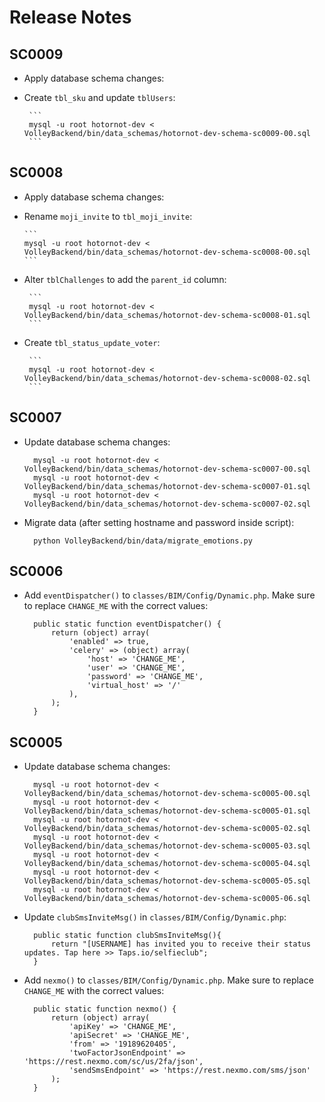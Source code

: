 # Release Notes

## SC0009

- Apply database schema changes: 
 - Create `tbl_sku` and update `tblUsers`:

        ```
        mysql -u root hotornot-dev < VolleyBackend/bin/data_schemas/hotornot-dev-schema-sc0009-00.sql
        ```


## SC0008

- Apply database schema changes: 
 - Rename `moji_invite` to `tbl_moji_invite`:

       ```
       mysql -u root hotornot-dev < VolleyBackend/bin/data_schemas/hotornot-dev-schema-sc0008-00.sql
       ```

 - Alter `tblChallenges` to add the `parent_id` column:

        ```
        mysql -u root hotornot-dev < VolleyBackend/bin/data_schemas/hotornot-dev-schema-sc0008-01.sql
        ```

 - Create `tbl_status_update_voter`:

        ```
        mysql -u root hotornot-dev < VolleyBackend/bin/data_schemas/hotornot-dev-schema-sc0008-02.sql
        ```


## SC0007

- Update database schema changes: 

        mysql -u root hotornot-dev < VolleyBackend/bin/data_schemas/hotornot-dev-schema-sc0007-00.sql
        mysql -u root hotornot-dev < VolleyBackend/bin/data_schemas/hotornot-dev-schema-sc0007-01.sql
        mysql -u root hotornot-dev < VolleyBackend/bin/data_schemas/hotornot-dev-schema-sc0007-02.sql

- Migrate data (after setting hostname and password inside script):

        python VolleyBackend/bin/data/migrate_emotions.py


## SC0006

- Add `eventDispatcher()` to `classes/BIM/Config/Dynamic.php`.  Make sure to replace `CHANGE_ME` with the correct values:

        public static function eventDispatcher() {
            return (object) array(
                'enabled' => true,
                'celery' => (object) array(
                    'host' => 'CHANGE_ME',
                    'user' => 'CHANGE_ME',
                    'password' => 'CHANGE_ME',
                    'virtual_host' => '/'
                ),
            );
        }


## SC0005

- Update database schema changes:

        mysql -u root hotornot-dev < VolleyBackend/bin/data_schemas/hotornot-dev-schema-sc0005-00.sql
        mysql -u root hotornot-dev < VolleyBackend/bin/data_schemas/hotornot-dev-schema-sc0005-01.sql
        mysql -u root hotornot-dev < VolleyBackend/bin/data_schemas/hotornot-dev-schema-sc0005-02.sql
        mysql -u root hotornot-dev < VolleyBackend/bin/data_schemas/hotornot-dev-schema-sc0005-03.sql
        mysql -u root hotornot-dev < VolleyBackend/bin/data_schemas/hotornot-dev-schema-sc0005-04.sql
        mysql -u root hotornot-dev < VolleyBackend/bin/data_schemas/hotornot-dev-schema-sc0005-05.sql
        mysql -u root hotornot-dev < VolleyBackend/bin/data_schemas/hotornot-dev-schema-sc0005-06.sql

- Update `clubSmsInviteMsg()` in `classes/BIM/Config/Dynamic.php`:

        public static function clubSmsInviteMsg(){
            return "[USERNAME] has invited you to receive their status updates. Tap here >> Taps.io/selfieclub";
        }

- Add `nexmo()` to `classes/BIM/Config/Dynamic.php`.  Make sure to replace `CHANGE_ME` with the correct values:

        public static function nexmo() {
            return (object) array(
                'apiKey' => 'CHANGE_ME',
                'apiSecret' => 'CHANGE_ME',
                'from' => '19189620405',
                'twoFactorJsonEndpoint' => 'https://rest.nexmo.com/sc/us/2fa/json',
                'sendSmsEndpoint' => 'https://rest.nexmo.com/sms/json'
            );
        }




